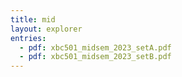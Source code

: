```yaml
---
title: mid
layout: explorer
entries:
  - pdf: xbc501_midsem_2023_setA.pdf
  - pdf: xbc501_midsem_2023_setB.pdf
---
```

